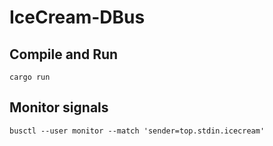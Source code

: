 # IceCream-DBus

## Compile and Run

`cargo run`

## Monitor signals

`busctl --user monitor --match 'sender=top.stdin.icecream'`